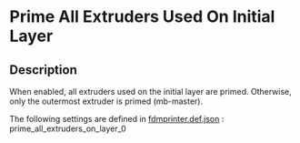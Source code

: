 # Prime All Extruders Used On Initial Layer

## Description
When enabled, all extruders used on the initial layer are primed. Otherwise, only the outermost extruder is primed (mb-master).

The following settings are defined in [fdmprinter.def.json](https://github.com/smartavionics/Cura/blob/mb-master/resources/definitions/fdmprinter.def.json) : prime_all_extruders_on_layer_0

